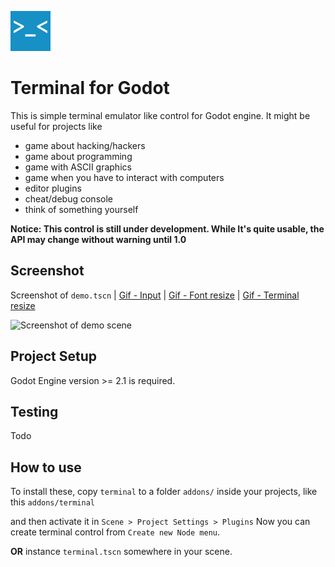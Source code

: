 ![](icon.png)

# Terminal for Godot

This is simple terminal emulator like control for Godot engine. It might be useful for projects like

- game about hacking/hackers
- game about programming
- game with ASCII graphics
- game when you have to interact with computers
- editor plugins
- cheat/debug console
- think of something yourself

**Notice: This control is still under development. While It's quite usable, the API may change without warning until 1.0**

## Screenshot
Screenshot of `demo.tscn` | [Gif - Input](https://66.media.tumblr.com/ef38b961962ef316956a4a343f527564/tumblr_o8atshfiyx1ujs4h9o1_540.gif) | [Gif - Font resize](https://67.media.tumblr.com/3e736bab172592e20dab24242f01aeee/tumblr_o8atshfiyx1ujs4h9o2_540.gif) | [Gif - Terminal resize](https://67.media.tumblr.com/7fef07c7d04fa20b50c880962bb2a45b/tumblr_o8atshfiyx1ujs4h9o3_540.gif)

![Screenshot of demo scene](https://cloud.githubusercontent.com/assets/4397533/15800472/28877386-2a7b-11e6-8b11-e4c2dc4003d0.png)

## Project Setup

Godot Engine version >= 2.1 is required.

## Testing

Todo

## How to use

To install these, copy `terminal` to a folder `addons/`
inside your projects, like this `addons/terminal`

and then activate it in `Scene > Project Settings > Plugins`
Now you can create terminal control from `Create new Node menu`.

**OR** instance `terminal.tscn` somewhere in your scene.

